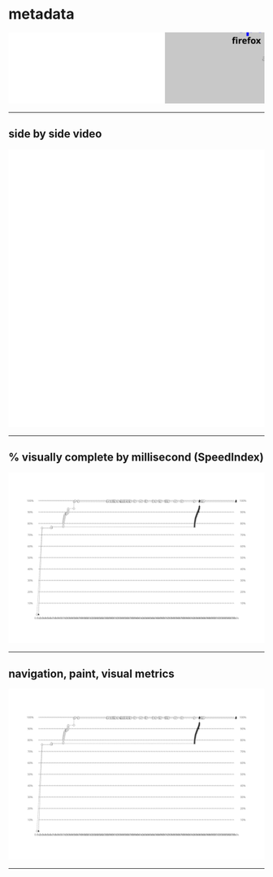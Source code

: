 
# metadata
![test and device metadata](../resources/2025-07-02-android-15-ptablet-spertiveicoli_it_x_metadata.svg)

---

## side by side video
![side by side video of firefox by chrome](../resources/2025-07-02-android-15-ptablet-spertiveicoli_it_x_video.svg)

---

## % visually complete by millisecond (SpeedIndex)
![line chart of percent visually complete SpeedIndex metric](../resources/2025-07-02-android-15-ptablet-spertiveicoli_it_x_line_graph.svg)

---

## navigation, paint, visual metrics
![line chart of percent visually complete SpeedIndex metric](../resources/2025-07-02-android-15-ptablet-spertiveicoli_it_x_line_graph.svg)

---
